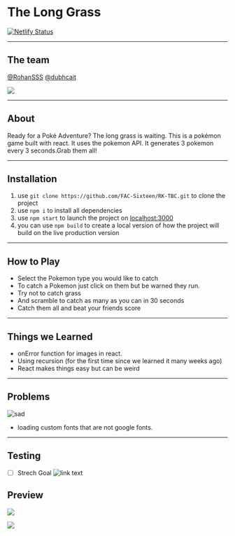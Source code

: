 
# The Long Grass

[![Netlify Status](https://api.netlify.com/api/v1/badges/82671152-2465-478a-b9a3-a526045501ce/deploy-status)](https://app.netlify.com/sites/jolly-bell-bbb46b/deploys)

---

## The team

[@RohanSSS](https://github.com/RohanSSS)
[@dubhcait](https://github.com/dubhcait)

![](https://media.giphy.com/media/10LKovKon8DENq/giphy.gif)

---

## About 

Ready for a Poké Adventure? The long grass is waiting. This is a pokémon game built with react. It uses the pokemon API. It generates 3 pokemon every 3 seconds.Grab them all!  

---

## Installation

 1. use `git clone https://github.com/FAC-Sixteen/RK-TBC.git` to clone the project
 2. use `npm i` to install all dependencies
 3. use `npm start` to launch the project on [localhost:3000](http://localhost:3000)
 4. you can use `npm build` to create a local version of how the project will build on the live production version

---

## How to Play 

- Select the Pokemon type you would like to catch
- To catch a Pokemon just click on them but be warned they run.
- Try not to catch grass
- And scramble to catch as many as you can in 30 seconds
- Catch them all and beat your friends score

---

## Things we Learned

- onError function for images in react. 
- Using recursion (for the first time since we learned it many weeks ago)
- React makes things easy but can be weird

---

## Problems

![sad](https://media.giphy.com/media/L95W4wv8nnb9K/giphy.gif)

- loading custom fonts that are not google fonts. 

---

## Testing 

- [ ] Strech Goal  ![link text](https://emojis.slackmojis.com/emojis/images/1479080836/1363/eevee.gif?1479080836)

## Preview

![](https://i.imgur.com/shsS0Pg.png)

![](https://media.giphy.com/media/lOa0tPKiMLdqVdFiS8/giphy.gif)


